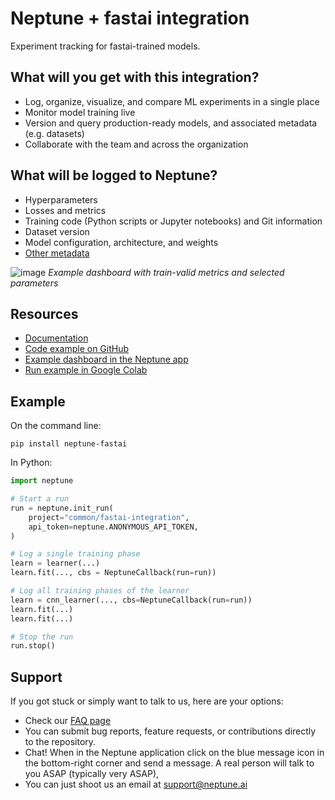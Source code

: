 # Neptune + fastai integration

Experiment tracking for fastai-trained models.

## What will you get with this integration?

* Log, organize, visualize, and compare ML experiments in a single place
* Monitor model training live
* Version and query production-ready models, and associated metadata (e.g. datasets)
* Collaborate with the team and across the organization

## What will be logged to Neptune?

* Hyperparameters
* Losses and metrics
* Training code (Python scripts or Jupyter notebooks) and Git information
* Dataset version
* Model configuration, architecture, and weights
* [Other metadata](https://docs.neptune.ai/logging/what_you_can_log)

![image](https://docs.neptune.ai/img/app/integrations/fastai.png)
*Example dashboard with train-valid metrics and selected parameters*


## Resources

* [Documentation](https://docs.neptune.ai/integrations/fastai)
* [Code example on GitHub](https://github.com/neptune-ai/examples/tree/main/integrations-and-supported-tools/fastai/scripts)
* [Example dashboard in the Neptune app](https://app.neptune.ai/o/common/org/fastai-integration/runs/details?viewId=standard-view&detailsTab=dashboard&dashboardId=fastai-dashboard-1f456716-f509-4432-b8b3-a7f5242703b6&shortId=FAS-1895&type=run)
* [Run example in Google Colab](https://colab.research.google.com/github/neptune-ai/examples/blob/main/integrations-and-supported-tools/fastai/notebooks/Neptune_fastai.ipynb)

## Example

On the command line:

```
pip install neptune-fastai
```

In Python:

```python
import neptune

# Start a run
run = neptune.init_run(
    project="common/fastai-integration",
    api_token=neptune.ANONYMOUS_API_TOKEN,
)

# Log a single training phase
learn = learner(...)
learn.fit(..., cbs = NeptuneCallback(run=run))

# Log all training phases of the learner
learn = cnn_learner(..., cbs=NeptuneCallback(run=run))
learn.fit(...)
learn.fit(...)

# Stop the run
run.stop()
```

## Support

If you got stuck or simply want to talk to us, here are your options:

* Check our [FAQ page](https://docs.neptune.ai/getting_help)
* You can submit bug reports, feature requests, or contributions directly to the repository.
* Chat! When in the Neptune application click on the blue message icon in the bottom-right corner and send a message. A real person will talk to you ASAP (typically very ASAP),
* You can just shoot us an email at support@neptune.ai
